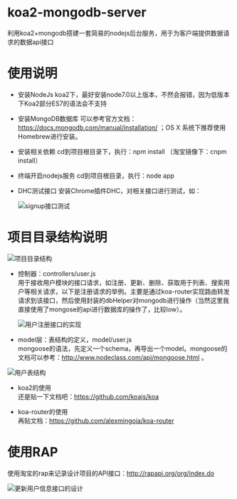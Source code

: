 # koa2-mongodb-server
利用koa2+mongodb搭建一套简易的nodejs后台服务，用于为客户端提供数据请求的数据api接口

# 使用说明
- 安装NodeJs
  koa2下，最好安装node7.0以上版本，不然会报错，因为低版本下Koa2部分ES7的语法会不支持
- 安装MongoDB数据库
  可以参考官方文档：https://docs.mongodb.com/manual/installation/ ；OS X 系统下推荐使用Homebrew进行安装。
- 安装相关依赖
   cd到项目根目录下，执行：npm install （淘宝镜像下：cnpm install）
- 终端开启nodejs服务
  cd到项目根目录，执行：node app
- DHC测试接口
  安装Chrome插件DHC，对相关接口进行测试，如：

    ![signup接口测试](http://upload-images.jianshu.io/upload_images/5307186-1efca5d7c8ddd2ff.png?imageMogr2/auto-orient/strip%7CimageView2/2/w/1240)

# 项目目录结构说明
  
![项目目录结构](http://upload-images.jianshu.io/upload_images/5307186-d29cb13923ae11db.png?imageMogr2/auto-orient/strip%7CimageView2/2/w/1240)

- 控制器：controllers/user.js  
  用于接收用户模块的接口请求，如注册、更新、删除、获取用于列表、搜索用户等相关请求，以下是注册请求的举例。主要是通过koa-router实现路由转发请求到该接口，然后使用封装的dbHelper对mongodb进行操作（当然这里我直接使用了mongose的api进行数据库的操作了，比较low）。

    ![用户注册接口的实现](http://upload-images.jianshu.io/upload_images/5307186-bd283eeebc2a704d.png?imageMogr2/auto-orient/strip%7CimageView2/2/w/1240)

- model层：表结构的定义，model/user.js  
  mongoose的语法，先定义一个schema，再导出一个model。mongoose的文档可以参考：http://www.nodeclass.com/api/mongoose.html 。
  
![用户表结构](http://upload-images.jianshu.io/upload_images/5307186-a2f18ca07c580904.png?imageMogr2/auto-orient/strip%7CimageView2/2/w/1240)

- koa2的使用  
  还是贴一下文档吧：https://github.com/koajs/koa

- koa-router的使用  
  再贴文档：https://github.com/alexmingoia/koa-router 

# 使用RAP  
  使用淘宝的rap来记录设计项目的API接口：http://rapapi.org/org/index.do
  
  ![更新用户信息接口的设计](http://upload-images.jianshu.io/upload_images/5307186-a628a6d42d64f4bf.png?imageMogr2/auto-orient/strip%7CimageView2/2/w/1240)







